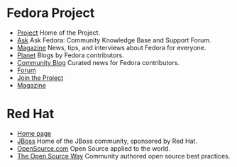 Fedora Project
==============
* [Project](https://fedoraproject.org)
Home of the Project.
* [Ask](https://ask.fedoraproject.org)
Ask Fedora: Community Knowledge Base and Support Forum.
* [Magazine](http://fedoramagazine.org)
News, tips, and interviews about Fedora for everyone.
* [Planet](http://planet.fedoraproject.org)
Blogs by Fedora contributors.
* [Community Blog](https://communityblog.fedoraproject.org)
Curated news for Fedora contributors.
* [Forum](https://forums.fedoraforum.org)
* [Join the  Project](https://fedoraproject.org/wiki/Join)
* [Magazine](https://fedoramagazine.org)

Red Hat
=======
* [Home page](https://www.redhat.com)
* [JBoss](https://www.jboss.org)
Home of the JBoss community, sponsored by Red Hat.
* [OpenSource.com](https://opensource.com)
Open Source applied to the world.
* [The Open Source Way](https://www.theopensourceway.org)
Community authored open source best practices.
